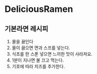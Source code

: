 # DeliciousRamen
## 기본라면 레시피
1. 물을 끓인다
1. 물이 끓으면 면과 스프를 넣는다.
1. 식초를 한 스푼 넣으면 느끼한 맛이 사라져요.
1. 1분이 지나면 불 끄고 먹는다. 
1. 기호에 따라 치즈를 추가한다. 
